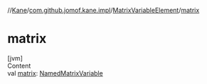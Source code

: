 //[Kane](../../index.md)/[com.github.jomof.kane.impl](../index.md)/[MatrixVariableElement](index.md)/[matrix](matrix.md)



# matrix  
[jvm]  
Content  
val [matrix](matrix.md): [NamedMatrixVariable](../-named-matrix-variable/index.md)  



